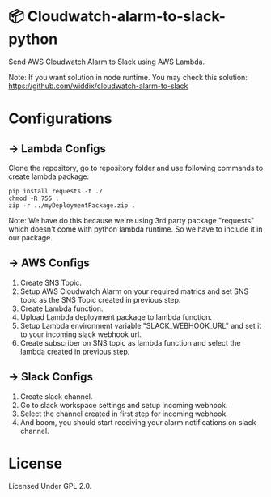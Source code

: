 # :package: Cloudwatch-alarm-to-slack-python
Send AWS Cloudwatch Alarm to Slack using AWS Lambda.

Note: If you want solution in node runtime. You may check this solution: https://github.com/widdix/cloudwatch-alarm-to-slack

# Configurations

## → Lambda Configs
Clone the repository, go to repository folder and use following commands to create lambda package:
```
pip install requests -t ./
chmod -R 755 .
zip -r ../myDeploymentPackage.zip .
```
Note: We have do this because we're using 3rd party package "requests" which doesn't come with python lambda runtime. So we have to include it in our package.

## → AWS Configs
1. Create SNS Topic.
2. Setup AWS Cloudwatch Alarm on your required matrics and set SNS topic as the SNS Topic created in previous step.
3. Create Lambda function.
4. Upload Lambda deployment package to lambda function.
5. Setup Lambda environment variable "SLACK_WEBHOOK_URL" and set it to your incoming slack webhook url.
6. Create subscriber on SNS topic as lambda function and select the lambda created in previous step.

## → Slack Configs
1. Create slack channel.
2. Go to slack workspace settings and setup incoming webhook.
3. Select the channel created in first step for incoming webhook.
4. And boom, you should start receiving your alarm notifications on slack channel.

# License
Licensed Under GPL 2.0.
